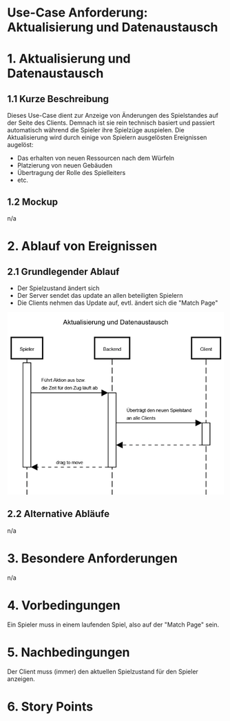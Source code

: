 # Use-Case Anforderung: Aktualisierung und Datenaustausch

# 1. Aktualisierung und Datenaustausch

## 1.1 Kurze Beschreibung
Dieses Use-Case dient zur Anzeige von Änderungen des Spielstandes auf der Seite des Clients. Demnach ist sie rein technisch basiert und passiert automatisch während die Spieler ihre Spielzüge auspielen.
Die Aktualisierung wird durch einige von Spielern ausgelösten Ereignissen augelöst:
- Das erhalten von neuen Ressourcen nach dem Würfeln
- Platzierung von neuen Gebäuden
- Übertragung der Rolle des Spielleiters
- etc.

## 1.2 Mockup 
n/a

# 2. Ablauf von Ereignissen

## 2.1 Grundlegender Ablauf
- Der Spielzustand ändert sich
- Der Server sendet das update an allen beteiligten Spielern
- Die Clients nehmen das Update auf, evtl. ändert sich die "Match Page"

![Aktualisierung und Datenaustausch Sequenzdiagramm](./AktualisierungUndDatenaustauschSequenzdiagramm.png)

## 2.2 Alternative Abläufe
n/a

# 3. Besondere Anforderungen
n/a

# 4. Vorbedingungen
Ein Spieler muss in einem laufenden Spiel, also auf der "Match Page" sein.

# 5. Nachbedingungen
Der Client muss (immer) den aktuellen Spielzustand für den Spieler anzeigen.

# 6. Story Points
